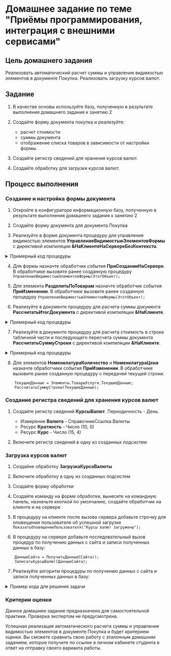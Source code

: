 # Домашнее задание по теме "Приёмы программирования, интеграция с внешними сервисами" 

## Цель домашнего задания

Реализовать автоматический расчет суммы и управление видимостью элементов в документе Покупка.
Реализовать загрузку курсов валют.

## Задание

1. В качестве основы используйте базу, полученную в результате выполнения домашнего задания к занятию 2

2. Создайте форму документа покупка и реализуйте:
      - расчет стоимости
      - суммы документа
      - отображение списка товаров в зависимости от настройки формы.

3. Создайте регистр сведений для хранения курсов валют.

4. Создайте обработку для загрузки курсов валют.



## Процесс выполнения

### Создание и настройка формы документа

1. Откройте в конфигураторе информационную базу, полученную в результате выполнения домашнего задания к занятию 2

2. Создайте форму документа для документа Покупка

3. Реализуйте в форме документа процедуру для управления видимостью элементов **УправлениеВидимостьюЭлементовФормы** с директивой компиляции **&НаКлиентеНаСервереБезКонтекста**.

<details>
      <summary>Примерный код процедуры</summary>

```bsl
&НаКлиентеНаСервереБезКонтекста
Процедура УправлениеВидимостьюЭлементовФормы(Форма)
	
	Элементы = Форма.Элементы;
	Объект = Форма.Объект;
	
	РазделитьПоТоварам = Объект.РазделитьПоТоварам;
	
	Элементы.ТоварыУслуги.Видимость = РазделитьПоТоварам;
	Элементы.Сумма.ТолькоПросмотр = РазделитьПоТоварам;
	
КонецПроцедуры
```

</details>

4. Для формы назначте обработчик события **ПриСозданииНаСервере**. В обработчике вызовите ранее созданную процедуру `УправлениеВидимостьюЭлементовФормы(ЭтотОбъект);`

5. Для элемента **РазделитьПоТоварам** назначте обработчик события **ПриИзменении**. В обработчике вызовите ранее созданную процедуру `УправлениеВидимостьюЭлементовФормы(ЭтотОбъект);`

6. Реализуйте в документе процедуру для расчета суммы документа **РассчитатьИтогДокумента** с директивой компиляции **&НаКлиенте**.

<details>
      <summary>Примерный код процедуры</summary>

```bsl
&НаКлиенте
Процедура РассчитатьИтогДокумента()
	
	Объект.Сумма = Объект.ТоварыУслуги.Итог("Сумма");
	
КонецПроцедуры
```

</details>

7. Реализуйте в документе процедуру для расчета стоимость в строке табличной части и последующего пересчета суммы документа **РассчитатьСуммуСтроки** с директивой компиляции **&НаКлиенте**.

<details>
      <summary>Примерный код процедуры</summary>

```bsl
&НаКлиенте
Процедура РассчитатьСуммуСтроки(Строка)
	
	Строка.Сумма = Строка.Цена * Строка.Количество;
	
	РассчитатьИтогДокумента();
	
КонецПроцедуры                         
```

</details>

8. Для элементов **НоменклатураКоличество** и **НоменклатураЦена** назначте обработчики события **ПриИзменении**. В обработчике вызовите ранее созданную процедуру с передачей текущей строки:

```bsl
	ТекущиеДанные = Элементы.ТоварыУслуги.ТекущиеДанные;
	РассчитатьСуммуСтроки(ТекущиеДанные);
```

### Создание регистра сведений для хранения курсов валют

1. Создайте регистр сведений **КурсыВалют**. Периодичность - День.
      - Измерение **Валюта** - СправочникСсылка.Валюты
      - Ресурс **Кратность** - Число (10, 0)
      - Ресурс **Курс** - Число (15, 4)

2. Включите регистр сведений в одну из созданных подсистем

### Загрузка курсов валют

1. Создайне обработку **ЗагрузкаКурсаВалюты**

2. Включите обработку в одну из созданных подсистем

3. Создайте форму обработки

4. Создайте команду на форме обработки, вынесите на командную панель, назначьте кнопкой по умолчанию, создайте обработчик на клиенте и на сервере

5. В процедуру на клиенте после вызова сервера добавьте строчку для оповещения пользователя об успешной загрузке `ПоказатьОповещениеПользователя("Курсы валют загружены");`

6. В процедуру на сервере добавьте последовательный вызов процедур по получению данных с сайта и записи полученных данных в базу:

```bsl
	ДанныеСайта = ПолучитьДанныеССайта();
	ЗаписатьКурсыВалют(ДанныеСайта);
```

7. Реализуйте алгоритм процедуры по получению данных с сайта и записи полученных данных в базу:

<details>
      <summary>Пример кода для решения задачи</summary>

```bsl
&НаСервере
Функция ПолучитьДанныеССайта()
	
	Соединение = Новый HTTPСоединение("www.cbr-xml-daily.ru", 443,,,,, Новый ЗащищенноеСоединениеOpenSSL);
	
	Запрос = Новый HTTPЗапрос("/daily_utf8.xml");
	
	Ответ = Соединение.Получить(Запрос);
	
	Если Ответ.КодСостояния <> 200 Тогда
		ВызватьИсключение "Ошибка соединения с сайтом ЦБ";
	КонецЕсли;
	
	Возврат Ответ.ПолучитьТелоКакСтроку();
	
КонецФункции

&НаСервере
Процедура ЗаписатьКурсыВалют(ДанныеСайта)
	
	Чтение = Новый ЧтениеXML;
	Чтение.УстановитьСтроку(ДанныеСайта);
	
	Построитель = Новый ПостроительDOM;
	Документ = Построитель.Прочитать(Чтение);
	
	Для Каждого Узел Из Документ.ЭлементДокумента.ДочерниеУзлы Цикл
		
		Кратность = 1;
		Курс = 1;
		СимвольныйКод = "";
		
		Для Каждого СвойствоВалюты Из Узел.ДочерниеУзлы Цикл
			Если СвойствоВалюты.ИмяУзла = "CharCode" Тогда
				СимвольныйКод = СвойствоВалюты.ТекстовоеСодержимое;
			КонецЕсли;
			Если СвойствоВалюты.ИмяУзла = "Nominal" Тогда
				Кратность = Число(СвойствоВалюты.ТекстовоеСодержимое);
			КонецЕсли;
			Если СвойствоВалюты.ИмяУзла = "Value" Тогда
				Курс = Число(СвойствоВалюты.ТекстовоеСодержимое);
			КонецЕсли;
		КонецЦикла;
		
		Валюта = Справочники.Валюты.НайтиПоКоду(СимвольныйКод);
		
		Если Не ЗначениеЗаполнено(Валюта) Тогда
			Продолжить;
		КонецЕсли;		
		
		Запись = РегистрыСведений.КурсыВалют.СоздатьМенеджерЗаписи();
		Запись.Период = ТекущаяДата();
		Запись.Валюта = Валюта;
		Запись.Кратность = Кратность;
		Запись.Курс = Курс;
		Запись.Записать();
		
	КонецЦикла;	
	
КонецПроцедуры
```

</details>

### Критерии оценки
Данное домашнее задание предназначено для самостоятельной практики.
Проверка экспертом не предусмотрена.

Успешная реализация автоматического расчета суммы и управление видимостью элементов в документе Покупка и будет критерием оценки.
Вы сможете сравнить свою работу с эталонным домашним заданием, которое получите по ссылке в личном кабинете студента в ответ на отправку своего варианта работы.
